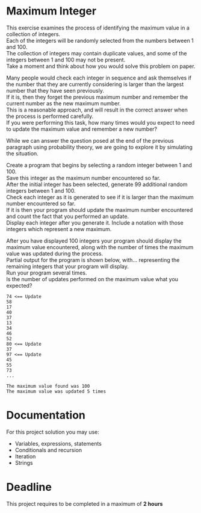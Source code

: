 # Maximum Integer

This exercise examines the process of identifying the maximum value in a collection of integers.   
Each of the integers will be randomly selected from the numbers between 1 and 100.    
The collection of integers may contain duplicate values, and some of the integers between 1 and 100 may not be present.  
Take a moment and think about how you would solve this problem on paper.    

Many people would check each integer in sequence and ask themselves if the number that they are currently 
considering is larger than the largest number that they have seen previously.    
If it is, then they forget the previous maximum number and remember the current number as the new maximum number.    
This is a reasonable approach, and will result in the correct answer when the process is performed carefully.    
If you were performing this task, how many times would you expect to need to update the maximum value and remember a new number?

While we can answer the question posed at the end of the previous paragraph using probability theory, 
we are going to explore it by simulating the situation.    

Create a program that begins by selecting a random integer between 1 and 100.    
Save this integer as the maximum number encountered so far.    
After the initial integer has been selected, generate 99 additional random integers between 1 and 100.    
Check each integer as it is generated to see if it is larger than the maximum number encountered so far.    
If it is then your program should update the maximum number encountered and count the fact that you performed an update.    
Display each integer after you generate it. Include a notation with those integers which represent a new maximum.   

After you have displayed 100 integers your program should display the maximum value encountered, 
along with the number of times the maximum value was updated during the process.    
Partial output for the program is shown below, with... representing the remaining integers that your program will display.    
Run your program several times.    
Is the number of updates performed on the maximum value what you expected?   

```
74 <== Update
58
17
40
37
13
34
46
52
80 <== Update
37
97 <== Update
45
55
73
...

The maximum value found was 100
The maximum value was updated 5 times
```

# Documentation

For this project solution you may use:

- Variables, expressions, statements
- Conditionals and recursion
- Iteration
- Strings

# Deadline

This project requires to be completed in a maximum of **2 hours**
